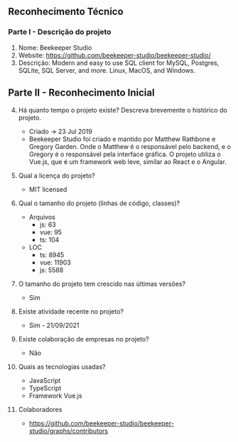 ## Reconhecimento Técnico

### Parte I - Descrição do projeto

1. Nome: Beekeeper Studio
2. Website: https://github.com/beekeeper-studio/beekeeper-studio/
3. Descrição: Modern and easy to use SQL client for MySQL, Postgres, SQLite, SQL Server, and more. Linux, MacOS, and Windows.

## Parte II - Reconhecimento Inicial 

4. Há quanto tempo o projeto existe? Descreva brevemente o histórico do projeto.
    - Criado -> 23 Jul 2019
    - Beekeeper Studio foi criado e mantido por Matthew Rathbone e Gregory Garden. Onde o Matthew é o responsável pelo backend, e o Gregory é o responsável pela interface gráfica. O projeto utiliza o Vue.js, que é um framework web leve, similar ao React e o Angular.

5. Qual a licença do projeto?
    - MIT licensed 

6. Qual o tamanho do projeto (linhas de código, classes)?
    - Arquivos
        - js: 63
        - vue: 95
        - ts: 104
    - LOC
        - ts: 8945
        - vue: 11903
        - js: 5588

7. O tamanho do projeto tem crescido nas últimas versões?
    - Sim

8. Existe atividade recente no projeto?
    - Sim - 21/09/2021

9. Existe colaboração de empresas no projeto?
    - Não

10. Quais as tecnologias usadas?
    - JavaScript
    - TypeScript
    - Framework Vue.js

11. Colaboradores
    - https://github.com/beekeeper-studio/beekeeper-studio/graphs/contributors
